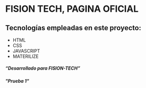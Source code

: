 # FISION TECH, PAGINA OFICIAL
## Tecnologías empleadas en este proyecto:
* HTML
* CSS
* JAVASCRIPT
* MATERILIZE

##### “Desarrollado para FISION-TECH”  
##### "Prueba 1"
